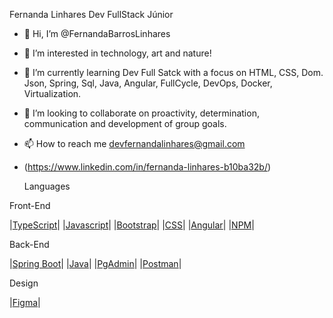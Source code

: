 Fernanda Linhares Dev FullStack Júnior

- 👋 Hi, I’m @FernandaBarrosLinhares
- 👀 I’m interested in technology, art and nature!
- 🌱 I’m currently learning Dev Full Satck with a focus on HTML, CSS, Dom. Json, Spring, Sql, Java, Angular, FullCycle, DevOps, Docker, Virtualization.
- 💞️ I’m looking to collaborate on proactivity, determination, communication and development of group goals.
- 📫 How to reach me devfernandalinhares@gmail.com
- (https://www.linkedin.com/in/fernanda-linhares-b10ba32b/)

  Languages

Front-End

|[TypeScript](https://www.typescriptlang.org/)|
|[Javascript](https://developer.mozilla.org/pt-BR/docs/Web/JavaScript)|
|[Bootstrap](https://getbootstrap.com/)|
|[CSS](https://developer.mozilla.org/pt-BR/docs/Web/CSS)|
|[Angular](https://angular.io/cli/generate#guard-command)|
|[NPM](https://www.npmjs.com/package/ngx-toastr)|


Back-End
  
|[Spring Boot](https://spring.io/projects/spring-boot)| 
|[Java](https://www.java.com/pt-BR/)| 
|[PgAdmin](https://www.pgadmin.org/)|
|[Postman](https://www.postman.com/)| 
  

Design

|[Figma](https://www.figma.com/)|




